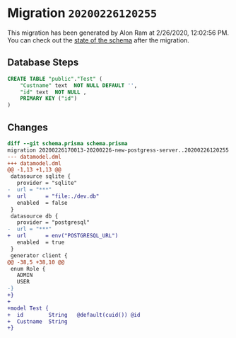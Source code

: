 # Migration `20200226120255`

This migration has been generated by Alon Ram at 2/26/2020, 12:02:56 PM.
You can check out the [state of the schema](./schema.prisma) after the migration.

## Database Steps

```sql
CREATE TABLE "public"."Test" (
    "Custname" text  NOT NULL DEFAULT '',
    "id" text  NOT NULL ,
    PRIMARY KEY ("id")
) 
```

## Changes

```diff
diff --git schema.prisma schema.prisma
migration 20200226170013-20200226-new-postgress-server..20200226120255
--- datamodel.dml
+++ datamodel.dml
@@ -1,13 +1,13 @@
 datasource sqlite {
   provider = "sqlite"
-  url = "***"
+  url      = "file:./dev.db"
   enabled  = false
 }
 datasource db {
   provider = "postgresql"
-  url = "***"
+  url      = env("POSTGRESQL_URL")
   enabled  = true
 }
 generator client {
@@ -38,5 +38,10 @@
 enum Role {
   ADMIN
   USER
-}
+}
+
+model Test {
+  id        String   @default(cuid()) @id
+  Custname  String
+}
```


